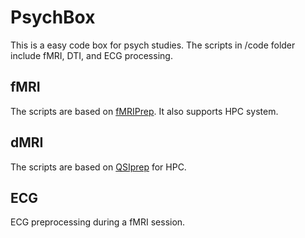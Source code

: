 # PsychBox

  

This is a easy code box for psych studies. The scripts in /code folder include fMRI, DTI, and ECG processing.

  

## fMRI

The scripts are based on [fMRIPrep](https://fmriprep.org/en/stable/). It also supports HPC system.

 
## dMRI
The scripts are based on [QSIprep](https://qsiprep.readthedocs.io/en/latest/installation.html) for HPC.

## ECG

ECG preprocessing during a fMRI session.